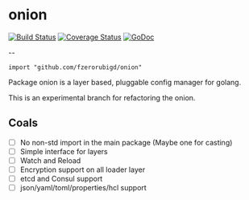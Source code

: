# onion

[![Build Status](https://travis-ci.org/fzerorubigd/onion.svg)](https://travis-ci.org/fzerorubigd/onion)
[![Coverage Status](https://coveralls.io/repos/fzerorubigd/onion/badge.svg?branch=master&service=github)](https://coveralls.io/github/fzerorubigd/onion?branch=master)
[![GoDoc](https://godoc.org/github.com/fzerorubigd/onion?status.svg)](https://godoc.org/github.com/fzerorubigd/onion)

--

    import "github.com/fzerorubigd/onion"

Package onion is a layer based, pluggable config manager for golang.

This is an experimental branch for refactoring the onion. 

## Coals 

- [ ] No non-std import in the main package (Maybe one for casting)
- [ ] Simple interface for layers 
- [ ] Watch and Reload 
- [ ] Encryption support on all loader layer
- [ ] etcd and Consul support 
- [ ] json/yaml/toml/properties/hcl support
